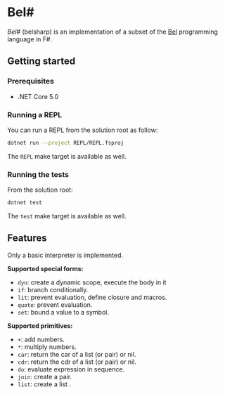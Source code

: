 # Bel#

*Bel#* (belsharp) is an implementation of a subset of the
[Bel](http://paulgraham.com/bel.html) programming language in F#.

## Getting started

### Prerequisites
- .NET Core 5.0

### Running a REPL
You can run a REPL from the solution root as follow:
```sh
dotnet run --project REPL/REPL.fsproj
```
The `REPL` make target is available as well.

### Running the tests
From the solution root:
```sh
dotnet test
```
The `test` make target is available as well.

## Features
Only a basic interpreter is implemented.

**Supported special forms:**
* `dyn`: create a dynamic scope, execute the body in it
* `if`: branch conditionally.
* `lit`: prevent evaluation, define closure and macros.
* `quote`: prevent evaluation.
* `set`: bound a value to a symbol.

**Supported primitives:**
* `+`: add numbers.
* `*`: multiply numbers.
* `car`: return the car of a list (or pair) or nil.
* `cdr`: return the cdr of a list (or pair) or nil.
* `do`: evaluate expression in sequence.
* `join`: create a pair.
* `list`: create a list .
